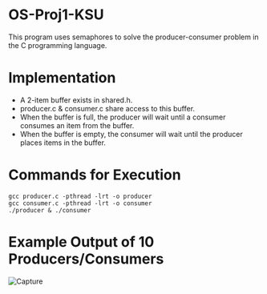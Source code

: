 # OS-Proj1-KSU
This program uses semaphores to solve the producer-consumer problem in the C programming language.

# Implementation
* A 2-item buffer exists in shared.h.
* producer.c & consumer.c share access to this buffer.
* When the buffer is full, the producer will wait until a consumer consumes an item from the buffer.
* When the buffer is empty, the consumer will wait until the producer places items in the buffer.

# Commands for Execution
``` 
gcc producer.c -pthread -lrt -o producer
gcc consumer.c -pthread -lrt -o consumer
./producer & ./consumer
```

# Example Output of 10 Producers/Consumers
![Capture](https://user-images.githubusercontent.com/60279886/162364284-01bee468-6f4d-448b-91b3-ea7d9482d1f2.PNG)


